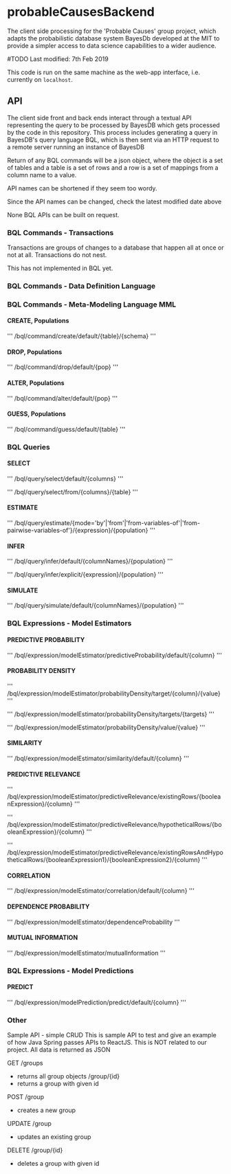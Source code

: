 # probableCausesBackend
The client side processing for the 'Probable Causes' group project, which adapts the probabilistic database system BayesDb developed at the MIT to provide a simpler access to data science capabilities to a wider audience.

#TODO
Last modified: 7th Feb 2019 

This code is run on the same machine as the web-app interface, i.e. currently on `localhost`.

## API

The client side front and back ends interact through a textual API representing the query to be processed by BayesDB which gets processed by the code in this repository. 
This process includes generating a query in BayesDB's query language BQL, which is then sent via an HTTP request to a remote server running an instance of BayesDB

Return of any BQL commands will be a json object,
where the object is a set of tables
and a table is a set of rows
and a row is a set of mappings from a column name to a value.

API names can be shortened if they seem too wordy.

Since the API names can be changed, check the latest modified date above

None BQL APIs can be built on request.

### BQL Commands - Transactions

Transactions are groups of changes to a database that happen all at once or not at all. Transactions do not nest.

This has not implemented in BQL yet.

### BQL Commands - Data Definition Language

### BQL Commands - Meta-Modeling Language MML

#### CREATE, Populations

'''
/bql/command/create/default/{table}/{schema}
'''

#### DROP, Populations

'''
/bql/command/drop/default/{pop}
'''

#### ALTER, Populations

'''
/bql/command/alter/default/{pop}
'''

#### GUESS, Populations

'''
/bql/command/guess/default/{table}
'''

### BQL Queries

#### SELECT

'''
/bql/query/select/default/{columns}
'''

'''
/bql/query/select/from/{columns}/{table}
'''

#### ESTIMATE

'''
/bql/query/estimate/{mode='by'|'from'|'from-variables-of'|'from-pairwise-variables-of'}/{expression}/{population}
'''

#### INFER

'''
/bql/query/infer/default/{columnNames}/{population}
'''

'''
/bql/query/infer/explicit/{expression}/{population}
'''

#### SIMULATE

'''
/bql/query/simulate/default/{columnNames}/{population}
'''

### BQL Expressions - Model Estimators

#### PREDICTIVE PROBABILITY

'''
/bql/expression/modelEstimator/predictiveProbability/default/{column}
'''

#### PROBABILITY DENSITY

'''
/bql/expression/modelEstimator/probabilityDensity/target/{column}/{value}
'''

'''
/bql/expression/modelEstimator/probabilityDensity/targets/{targets}
'''

'''
/bql/expression/modelEstimator/probabilityDensity/value/{value}
'''

#### SIMILARITY

'''
/bql/expression/modelEstimator/similarity/default/{column}
'''

#### PREDICTIVE RELEVANCE

'''
/bql/expression/modelEstimator/predictiveRelevance/existingRows/{booleanExpression}/{column}
'''

'''
/bql/expression/modelEstimator/predictiveRelevance/hypotheticalRows/{booleanExpression}/{column}
'''

'''
/bql/expression/modelEstimator/predictiveRelevance/existingRowsAndHypotheticalRows/{booleanExpression1}/{booleanExpression2}/{column}
'''

#### CORRELATION

'''
/bql/expression/modelEstimator/correlation/default/{column}
'''

#### DEPENDENCE PROBABILITY

'''
/bql/expression/modelEstimator/dependenceProbability
'''

#### MUTUAL INFORMATION

'''
/bql/expression/modelEstimator/mutualInformation
'''

### BQL Expressions - Model Predictions

#### PREDICT

'''
/bql/expression/modelPrediction/predict/default/{column}
'''

### Other

Sample API - simple CRUD
This is sample API to test and give an example of how Java Spring passes APIs to ReactJS.
This is NOT related to our project.
All data is returned as JSON

GET
/groups
* returns all group objects
/group/{id}
* returns a group with given id

POST
/group
* creates a new group

UPDATE
/group
* updates an existing group

DELETE
/group/{id}
* deletes a group with given id

